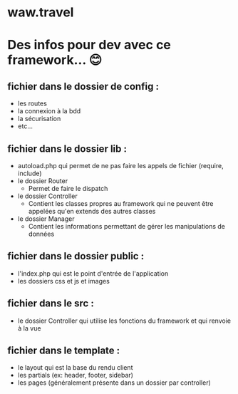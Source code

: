 # waw.travel

# Des infos pour dev avec ce framework... 😊

## fichier dans le dossier de config : 
- les routes
- la connexion à la bdd
- la sécurisation
- etc...

## fichier dans le dossier lib : 
- autoload.php qui permet de ne pas faire les appels de fichier (require, include)
- le dossier Router
    - Permet de faire le dispatch 
- le dossier Controller
    - Contient les classes propres au framework qui ne peuvent être appelées qu'en extends des autres classes
- le dossier Manager
    - Contient les informations permettant de gérer les manipulations de données

## fichier dans le dossier public : 
- l'index.php qui est le point d'entrée de l'application
- les dossiers css et js et images

## fichier dans le src : 
- le dossier Controller qui utilise les fonctions du framework et qui renvoie à la vue

## fichier dans le template : 
- le layout qui est la base du rendu client
- les partials (ex: header, footer, sidebar)
- les pages (généralement présente dans un dossier par controller)